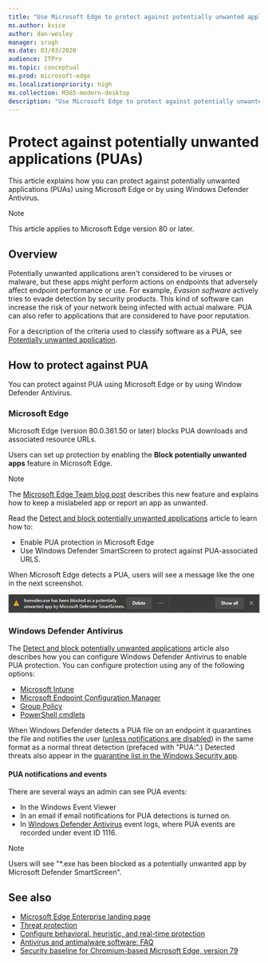 ```yaml
---
title: "Use Microsoft Edge to protect against potentially unwanted applications"
ms.author: kvice
author: dan-wesley
manager: srugh
ms.date: 03/03/2020
audience: ITPro
ms.topic: conceptual
ms.prod: microsoft-edge
ms.localizationpriority: high
ms.collection: M365-modern-desktop
description: "Use Microsoft Edge to protect against potentially unwanted applications"
---
```


# Protect against potentially unwanted applications (PUAs)

This article explains how you can protect against potentially unwanted applications (PUAs) using Microsoft Edge or by using Windows Defender Antivirus.

> [!NOTE]
> This article applies to Microsoft Edge version 80 or later.

## Overview

Potentially unwanted applications aren't considered to be viruses or malware, but these apps might perform actions on endpoints that adversely affect endpoint performance or use. For example, *Evasion software* actively tries to evade detection by security products. This kind of software can increase the risk of your network being infected with actual malware. PUA can also refer to applications that are considered to have poor reputation.

For a description of the criteria used to classify software as a PUA, see [Potentially unwanted application](https://docs.microsoft.com/windows/security/threat-protection/intelligence/criteria#potentially-unwanted-application-pua).

## How to protect against PUA

You can protect against PUA using Microsoft Edge or by using Window Defender Antivirus.

### Microsoft Edge

Microsoft Edge (version 80.0.361.50 or later) blocks PUA downloads and associated resource URLs.

Users can set up protection by enabling the **Block potentially unwanted apps** feature in Microsoft Edge.

> [!NOTE]
> The [Microsoft Edge Team blog post](https://blogs.windows.com/msedgedev/2020/02/27/protecting-users-potentially-unwanted-apps/) describes this new feature and explains how to keep a mislabeled app or report an app as unwanted.

Read the [Detect and block potentially unwanted applications](https://docs.microsoft.com/windows/security/threat-protection/windows-defender-antivirus/detect-block-potentially-unwanted-apps-windows-defender-antivirus#microsoft-edge) article to learn how to:

- Enable PUA protection in Microsoft Edge
- Use Windows Defender SmartScreen to protect against PUA-associated URLS.

When Microsoft Edge detects a PUA, users will see a message like the one in the next screenshot.

   ![Microsoft Edge PUA warning message](./media/microsoft-edge-potentially-unwanted-apps/security-pua-msg.png)

### Windows Defender Antivirus

The [Detect and block potentially unwanted applications](https://docs.microsoft.com/windows/security/threat-protection/windows-defender-antivirus/detect-block-potentially-unwanted-apps-windows-defender-antivirus#windows-defender-antivirus) article also describes how you can configure Windows Defender Antivirus to enable PUA protection. You can configure protection using any of the following options:

- [Microsoft Intune](https://docs.microsoft.com/windows/security/threat-protection/windows-defender-antivirus/detect-block-potentially-unwanted-apps-windows-defender-antivirus#use-intune-to-configure-pua-protection)
- [Microsoft Endpoint Configuration Manager](https://docs.microsoft.com/windows/security/threat-protection/windows-defender-antivirus/detect-block-potentially-unwanted-apps-windows-defender-antivirus#use-configuration-manager-to-configure-pua-protection)
- [Group Policy](https://docs.microsoft.com/windows/security/threat-protection/windows-defender-antivirus/detect-block-potentially-unwanted-apps-windows-defender-antivirus#use-group-policy-to-configure-pua-protection)
- [PowerShell cmdlets](https://docs.microsoft.com/windows/security/threat-protection/windows-defender-antivirus/detect-block-potentially-unwanted-apps-windows-defender-antivirus#use-powershell-cmdlets-to-configure-pua-protection)

When Windows Defender detects a PUA file on an endpoint it quarantines the file and notifies the user ([unless notifications are disabled](https://docs.microsoft.com/windows/security/threat-protection/windows-defender-antivirus/configure-notifications-windows-defender-antivirus)) in the same format as a normal threat detection (prefaced with "PUA:".) Detected threats also appear in the [quarantine list in the Windows Security app](https://docs.microsoft.com/windows/security/threat-protection/windows-defender-antivirus/windows-defender-security-center-antivirus#detection-history).

#### PUA notifications and events

There are several ways an admin can see PUA events:

- In the Windows Event Viewer
- In an email if email notifications for PUA detections is turned on.
- In [Windows Defender Antivirus](https://docs.microsoft.com/windows/security/threat-protection/windows-defender-antivirus/troubleshoot-windows-defender-antivirus) event logs, where PUA events are recorded under event ID 1116.

> [!NOTE]
> Users will see "*.exe has been blocked as a potentially unwanted app by Microsoft Defender SmartScreen".

## See also

- [Microsoft Edge Enterprise landing page](https://aka.ms/EdgeEnterprise)
- [Threat protection](https://docs.microsoft.com/windows/security/threat-protection/index)
- [Configure behavioral, heuristic, and real-time protection](https://docs.microsoft.com/windows/security/threat-protection/windows-defender-antivirus/configure-protection-features-windows-defender-antivirus)
- [Antivirus and antimalware software: FAQ](https://support.microsoft.com/help/4466972/windows-10-antivirus-and-antimalware-software-faq)
- [Security baseline for Chromium-based Microsoft Edge, version 79](https://techcommunity.microsoft.com/t5/microsoft-security-baselines/security-baseline-final-for-chromium-based-microsoft-edge/ba-p/1111863)
